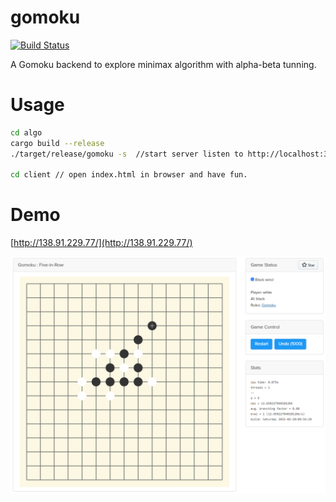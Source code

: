 # gomoku

[![Build Status](https://travis-ci.com/chenyukang/gomoku.svg?branch=main)](https://travis-ci.com/chenyukang/gomoku)

A Gomoku backend to explore minimax algorithm with alpha-beta tunning.

# Usage

```sh
cd algo
cargo build --release
./target/release/gomoku -s  //start server listen to http://localhost:3000

cd client // open index.html in browser and have fun.
```

# Demo 

[http://138.91.229.77/](http://138.91.229.77/)

![demo](./client/assets/gomoku_demo.png)